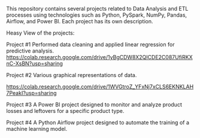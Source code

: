 This repository contains several projects related to Data Analysis and ETL processes using technologies such as Python, PySpark, NumPy, Pandas, Airflow, and Power BI. Each project has its own description.

Heasy View of the projects:

Project #1
Performed data cleaning and applied linear regression for predictive analysis.
https://colab.research.google.com/drive/1yBgCDW8X2QICDE2C087UfiRKXnC-XsBN?usp=sharing

Project #2
Various graphical representations of data.

https://colab.research.google.com/drive/1WVGtroZ_YFxNj7xCLS6EKNKLAH7PeakI?usp=sharing

Project #3 
A Power BI project designed to monitor and analyze product losses and leftovers for a specific product type.

Project #4
A Python Airflow project designed to automate the training of a machine learning model.
